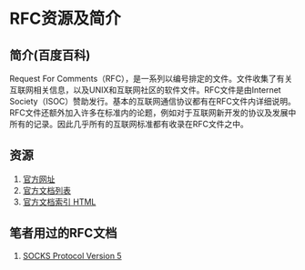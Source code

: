 # RFC资源及简介

## 简介(百度百科)

Request For Comments（RFC），是一系列以编号排定的文件。文件收集了有关互联网相关信息，以及UNIX和互联网社区的软件文件。RFC文件是由Internet
Society（ISOC）赞助发行。基本的互联网通信协议都有在RFC文件内详细说明。RFC文件还额外加入许多在标准内的论题，例如对于互联网新开发的协议及发展中所有的记录。因此几乎所有的互联网标准都有收录在RFC文件之中。

## 资源

1. [官方网址](https://www.rfc-editor.org/)
2. [官方文档列表](https://www.rfc-editor.org/rfc/)
3. [官方文档索引 HTML](https://www.rfc-editor.org/rfc-index.html)

## 笔者用过的RFC文档

1. [SOCKS Protocol Version 5](https://www.rfc-editor.org/rfc/rfc1928.html)